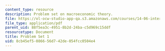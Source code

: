 ```yaml
---
content_type: resource
description: Problem set on macroeconomic theory.
file: https://ol-ocw-studio-app-qa.s3.amazonaws.com/courses/14-06-intermediate-macroeconomic-theory-spring-2003/8cb45ef5086656d742de054fcc0504e4_ps1.pdf
file_type: application/pdf
parent_uid: 88f5ea3c-4951-8b2d-24ba-c5d969c15ddf
resourcetype: Document
title: Problem Set 1
uid: 8cb45ef5-0866-56d7-42de-054fcc0504e4
---
```

